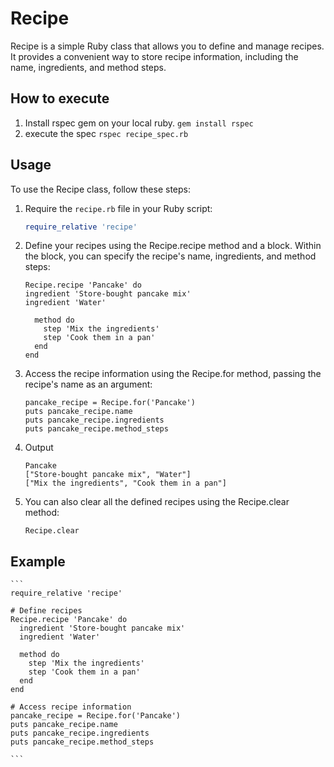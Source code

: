 # Recipe

Recipe is a simple Ruby class that allows you to define and manage recipes. It provides a convenient way to store recipe information, including the name, ingredients, and method steps.

## How to execute
1. Install rspec gem on your local ruby. `gem install rspec`
2. execute the spec `rspec recipe_spec.rb`

## Usage

To use the Recipe class, follow these steps:

1. Require the `recipe.rb` file in your Ruby script:

   ```ruby
   require_relative 'recipe'

2. Define your recipes using the Recipe.recipe method and a block. Within the block, you can specify the recipe's name, ingredients, and method steps:

    ```
    Recipe.recipe 'Pancake' do
    ingredient 'Store-bought pancake mix'
    ingredient 'Water'

      method do
        step 'Mix the ingredients'
        step 'Cook them in a pan'
      end
    end

    ```
3. Access the recipe information using the Recipe.for method, passing the recipe's name as an argument:

    ```
    pancake_recipe = Recipe.for('Pancake')
    puts pancake_recipe.name
    puts pancake_recipe.ingredients
    puts pancake_recipe.method_steps

    ```

4. Output

    ```
    Pancake
    ["Store-bought pancake mix", "Water"]
    ["Mix the ingredients", "Cook them in a pan"]

    ```

5. You can also clear all the defined recipes using the Recipe.clear method:

    ```
    Recipe.clear

    ```

## Example

    ```
    require_relative 'recipe'

    # Define recipes
    Recipe.recipe 'Pancake' do
      ingredient 'Store-bought pancake mix'
      ingredient 'Water'

      method do
        step 'Mix the ingredients'
        step 'Cook them in a pan'
      end
    end

    # Access recipe information
    pancake_recipe = Recipe.for('Pancake')
    puts pancake_recipe.name
    puts pancake_recipe.ingredients
    puts pancake_recipe.method_steps

    ```

